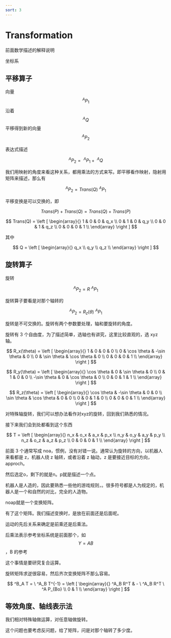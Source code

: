 ```yaml
---
sort: 3
---
```

# Transformation

前面数学描述的解释说明

坐标系

## 平移算子

向量 $$ ^A P_1 $$ 沿着 $$ ^A Q $$ 平移得到新的向量 $$ ^A P_2 $$

表达式描述

$$ 
^A P_2 = \ ^A P_1 + \ ^A Q
$$

我们用映射的角度来看这种关系，都用乘法的方式来写。即平移看作映射，隐射用矩阵来描述，那么有

$$
^A P_2 = Trans(Q) \ ^A P_1
$$

平移变换是可以交换的，即

$$
Trans(P) + Trans(Q) = Trans(Q) + Trans(P)
$$

$$
Trans(Q) = 
\left [
    \begin{array}{}
        1 & 0 & 0 & q_x \\
        0 & 1 & 0 & q_y \\
        0 & 0 & 1 & q_z \\
        0 & 0 & 0 & 1 \\        
    \end{array}
\right ]
$$

其中 

$$
Q = 
\left [
    \begin{array}{}
         q_x \\
         q_y \\
         q_z \\ 
    \end{array}
\right ]
$$


## 旋转算子

旋转

$$
^A P_2  =  R \ ^A P_1 
$$

旋转算子要看是对那个轴转的

$$
^A P_2  =  R_z(\theta) \ ^A P_1 
$$

旋转是不可交换的。旋转有两个参数要处理，轴和要旋转的角度。

旋转有 3 个自由度，为了描述简单，选轴也有讲究，这里比较直观的，选 xyz 轴。


$$
R_x(\theta) = 
\left [
    \begin{array}{}
        1 & 0 & 0 & 0 \\
        0 & \cos \theta & -\sin \theta & 0 \\
        0 & \sin \theta & \cos \theta & 0 \\
        0 & 0 & 0 & 1 \\        
    \end{array}
\right ]
$$

$$
R_y(\theta) = 
\left [
    \begin{array}{}
        \cos \theta & 0 & \sin \theta & 0 \\
        0 & 1 & 0 & 0 \\
        -\sin \theta & 0 & \cos \theta & 0 \\
        0 & 0 & 1 & 1 \\  
    \end{array}
\right ]
$$

$$
R_z(\theta) = 
\left [
    \begin{array}{}
        \cos \theta & -\sin \theta & 0 & 0 \\
        \sin \theta & \cos \theta & 0 & 0 \\
        0 & 0 & 1 & 0 \\
        0 & 0 & 0 & 1 \\        
    \end{array}
\right ]
$$

对特殊轴旋转，我们可以想办法看作对xyz的旋转，回到我们熟悉的情况。

接下来我们会到处都看到这个东西

$$
T = 
\left [
    \begin{array}{}
        n_x & o_x & a_x & p_x \\
        n_y & o_y & a_y & p_y \\
        n_z & o_z & a_z & p_z \\
        0   & 0   & 0   & 1   \\        
    \end{array}
\right ]
$$

前面 3 个通常写成 noa，惯例，没有对错一说。通常认为旋转的方向，以机器人来看都是 z，机器人绕 z 轴转，或者沿着 z 轴动，z 是要接近目标的方向，approch。

然后选定o，剩下的就是n。p就是描述一个点。

机器人是人造的，因此要熟悉一些他的游戏规则，。很多符号都是人为规定的，机器人是一个和自然的对比，完全的人造物。

noap就是一个变换矩阵。

有了这个矩阵。我们描述变换时，是放在前面还是后面呢。

运动的先后关系来确定是前乘还是后乘法。

后乘法表示参考坐标系统是前面那个，如 $$ Y = AB $$，B 的参考


这个事情是要研究复合运算。

旋转矩阵求逆很容易，然后齐次变换矩阵不那么容易。

$$
^B_A T = \ ^A_B T^{-1} = 
\left [
    \begin{array}{}
        ^A_B R^T & - \ ^A_B R^T \ ^A P_{Bo} \\
        0   & 1   \\        
    \end{array}
\right ]
$$

## 等效角度、轴线表示法

我们相对特殊轴做运算，对任意轴做旋转。

这个问题也要考虑反问题，给了矩阵，问是对那个轴转了多少度。


